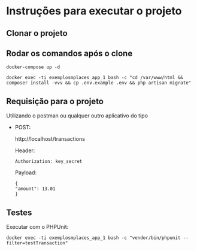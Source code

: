 # Instruções para executar o projeto

## Clonar o projeto

## Rodar os comandos após o clone

```
docker-compose up -d
```
```
docker exec -ti exemplosmplaces_app_1 bash -c "cd /var/www/html && composer install -vvv && cp .env.example .env && php artisan migrate"
```

## Requisição para o projeto

Utilizando o postman ou qualquer outro aplicativo do tipo

- POST:

    http://localhost/transactions

    Header: 

    ```Authorization: key_secret```

    Payload:

    ```
    {
    "amount": 13.01
    }
    ```

## Testes

Executar com o PHPUnit:

```
docker exec -ti exemplosmplaces_app_1 bash -c "vendor/bin/phpunit --filter=testTransaction"
```